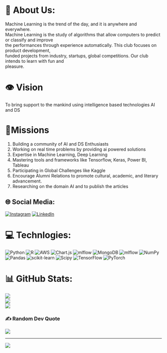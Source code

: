 # 💫 About Us:
Machine Learning is the trend of the day, and it is anywhere and everywhere.<br>Machine Learning is the study of algorithms that allow computers to predict or classify and improve<br>the performances through experience automatically. This club focuses on product development,<br>funded projects from industry, startups, global competitions. Our club intends to learn with fun and<br>pleasure.
# 👁️ Vision 
To bring support to the mankind using intelligence based technologies AI and DS
# 🎯Missions
1. Building a community of AI and DS Enthusiasts
2. Working on real time problems by providing ai powered solutions
3. Expertise in Machine Learning, Deep Learning
4. Mastering tools and frameworks like Tensorflow, Keras, Power BI, Tableau
5. Participating in Global Challenges like Kaggle
6. Encourage Alumni Relations to promote cultural, academic, and literary advancement.
7. Researching on the domain AI and to publish the articles
## 🌐 Social Media:
[![Instagram](https://img.shields.io/badge/Instagram-%23E4405F.svg?logo=Instagram&logoColor=white)](https://instagram.com/kognitiv_club) [![LinkedIn](https://img.shields.io/badge/LinkedIn-%230077B5.svg?logo=linkedin&logoColor=white)](https://linkedin.com/in/kognitiv-club) 

# 💻 Technlogies:
![Python](https://img.shields.io/badge/python-3670A0?style=for-the-badge&logo=python&logoColor=ffdd54) ![R](https://img.shields.io/badge/r-%23276DC3.svg?style=for-the-badge&logo=r&logoColor=white) ![AWS](https://img.shields.io/badge/AWS-%23FF9900.svg?style=for-the-badge&logo=amazon-aws&logoColor=white) ![Chart.js](https://img.shields.io/badge/chart.js-F5788D.svg?style=for-the-badge&logo=chart.js&logoColor=white) ![mlflow](https://img.shields.io/badge/mlflow-%23d9ead3.svg?style=for-the-badge&logo=numpy&logoColor=blue) ![MongoDB](https://img.shields.io/badge/MongoDB-%234ea94b.svg?style=for-the-badge&logo=mongodb&logoColor=white) ![mlflow](https://img.shields.io/badge/mlflow-%23d9ead3.svg?style=for-the-badge&logo=numpy&logoColor=blue) ![NumPy](https://img.shields.io/badge/numpy-%23013243.svg?style=for-the-badge&logo=numpy&logoColor=white) ![Pandas](https://img.shields.io/badge/pandas-%23150458.svg?style=for-the-badge&logo=pandas&logoColor=white) ![scikit-learn](https://img.shields.io/badge/scikit--learn-%23F7931E.svg?style=for-the-badge&logo=scikit-learn&logoColor=white) ![Scipy](https://img.shields.io/badge/SciPy-%230C55A5.svg?style=for-the-badge&logo=scipy&logoColor=%white) ![TensorFlow](https://img.shields.io/badge/TensorFlow-%23FF6F00.svg?style=for-the-badge&logo=TensorFlow&logoColor=white) ![PyTorch](https://img.shields.io/badge/PyTorch-%23EE4C2C.svg?style=for-the-badge&logo=PyTorch&logoColor=white)
# 📊 GitHub Stats:
![](https://github-readme-stats.vercel.app/api?username=kognitivclub&theme=dark&hide_border=false&include_all_commits=true&count_private=true)<br/>
![](https://github-readme-streak-stats.herokuapp.com/?user=kognitivclub&theme=dark&hide_border=false)<br/>
![](https://github-readme-stats.vercel.app/api/top-langs/?username=kognitivclub&theme=dark&hide_border=false&include_all_commits=true&count_private=true&layout=compact)

### ✍️ Random Dev Quote
![](https://quotes-github-readme.vercel.app/api?type=horizontal&theme=radical)

---
[![](https://visitcount.itsvg.in/api?id=kognitivclub&icon=0&color=1)](https://visitcount.itsvg.in)

